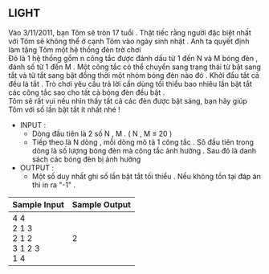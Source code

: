 ## LIGHT
  Vào 3/11/2011, bạn Tôm sẽ tròn 17 tuổi . Thật tiếc rằng người đặc biệt nhất với Tôm sẽ không thể ở cạnh Tôm vào ngày sinh nhật . Anh ta quyết định làm tặng Tôm một hệ thống đèn trờ chơi </br>
  Đó là 1 hệ thống  gồm n công tắc được đánh dấu từ 1 đến N và M bóng đèn , đánh số từ 1 đến M . Một công tắc có thể chuyển sang trạng thái từ bật sang tắt và từ tắt sang bật đồng thời một nhóm bóng đèn nào đó . Khởi đầu tất cả đều là tắt . Trò chơi yêu cầu trả lời cần dùng tối thiểu bao nhiêu lần bật tắt các công tắc sao cho tất cả bóng đèn đều bật .</br>
  Tôm sẽ rất vui nếu nhìn thấy tất cả các đèn được bật sáng, bạn hãy giúp Tôm với số lần bật tắt ít nhất nhé !  </br>
- INPUT : </br>
    * Dòng đầu tiên là 2 số N , M . ( N , M &le; 20 )
    * Tiếp theo là N dòng , mỗi dòng mô tả 1 công tắc . Sô đầu tiên trong dòng là số lượng bóng đèn mà công tắc ảnh hưởng . Sau đó là danh sách các bóng đèn bị ảnh hưởng
- OUTPUT : </br>
    * Một số duy nhất ghi số lần bật tắt tối thiểu . Nếu không tồn tại đáp án thì in ra "-1" . 
 
 |Sample Input|Sample Output|
| --- | --- | 
|4 4 </br> 2 1 3 </br> 2 1 2 </br> 3 1 2 3 </br> 1 4 </br>|2|

